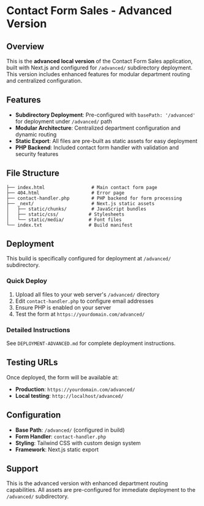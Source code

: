 # Contact Form Sales - Advanced Version

## Overview
This is the **advanced local version** of the Contact Form Sales application, built with Next.js and configured for `/advanced/` subdirectory deployment. This version includes enhanced features for modular department routing and centralized configuration.

## Features
- **Subdirectory Deployment**: Pre-configured with `basePath: '/advanced'` for deployment under `/advanced/` path
- **Modular Architecture**: Centralized department configuration and dynamic routing
- **Static Export**: All files are pre-built as static assets for easy deployment
- **PHP Backend**: Included contact form handler with validation and security features

## File Structure
```
├── index.html                 # Main contact form page
├── 404.html                   # Error page
├── contact-handler.php        # PHP backend for form processing
├── _next/                     # Next.js static assets
│   ├── static/chunks/         # JavaScript bundles
│   ├── static/css/           # Stylesheets
│   └── static/media/         # Font files
└── index.txt                 # Build manifest
```

## Deployment
This build is specifically configured for deployment at `/advanced/` subdirectory. 

### Quick Deploy
1. Upload all files to your web server's `/advanced/` directory
2. Edit `contact-handler.php` to configure email addresses
3. Ensure PHP is enabled on your server
4. Test the form at `https://yourdomain.com/advanced/`

### Detailed Instructions
See `DEPLOYMENT-ADVANCED.md` for complete deployment instructions.

## Testing URLs
Once deployed, the form will be available at:
- **Production**: `https://yourdomain.com/advanced/`
- **Local testing**: `http://localhost/advanced/`

## Configuration
- **Base Path**: `/advanced/` (configured in build)
- **Form Handler**: `contact-handler.php`
- **Styling**: Tailwind CSS with custom design system
- **Framework**: Next.js static export

## Support
This is the advanced version with enhanced department routing capabilities. All assets are pre-configured for immediate deployment to the `/advanced/` subdirectory.